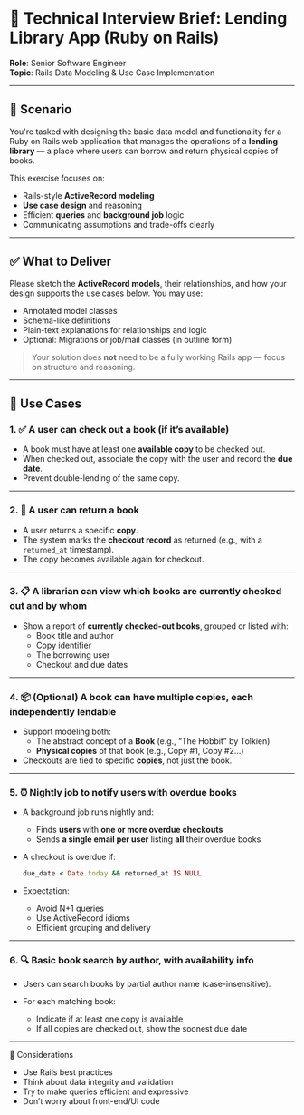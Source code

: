# 📘 Technical Interview Brief: Lending Library App (Ruby on Rails)

**Role**: Senior Software Engineer  
**Topic**: Rails Data Modeling & Use Case Implementation

---

## 🧾 Scenario

You're tasked with designing the basic data model and functionality for a Ruby on Rails web application that manages the operations of a **lending library** — a place where users can borrow and return physical copies of books.

This exercise focuses on:

- Rails-style **ActiveRecord modeling**
- **Use case design** and reasoning
- Efficient **queries** and **background job** logic
- Communicating assumptions and trade-offs clearly

---

## ✅ What to Deliver

Please sketch the **ActiveRecord models**, their relationships, and how your design supports the use cases below. You may use:

- Annotated model classes  
- Schema-like definitions  
- Plain-text explanations for relationships and logic  
- Optional: Migrations or job/mail classes (in outline form)  

> Your solution does **not** need to be a fully working Rails app — focus on structure and reasoning.

---

## 📌 Use Cases

### 1. ✅ A user can check out a book (if it’s available)

- A book must have at least one **available copy** to be checked out.
- When checked out, associate the copy with the user and record the **due date**.
- Prevent double-lending of the same copy.

---

### 2. 🔄 A user can return a book

- A user returns a specific **copy**.
- The system marks the **checkout record** as returned (e.g., with a `returned_at` timestamp).
- The copy becomes available again for checkout.

---

### 3. 📋 A librarian can view which books are currently checked out and by whom

- Show a report of **currently checked-out books**, grouped or listed with:
  - Book title and author  
  - Copy identifier  
  - The borrowing user  
  - Checkout and due dates  

---

### 4. 📦 (Optional) A book can have multiple copies, each independently lendable

- Support modeling both:
  - The abstract concept of a **Book** (e.g., “The Hobbit” by Tolkien)
  - **Physical copies** of that book (e.g., Copy #1, Copy #2...)
- Checkouts are tied to specific **copies**, not just the book.

---

### 5. ⏰ Nightly job to notify users with overdue books

- A background job runs nightly and:
  - Finds **users** with **one or more overdue checkouts**
  - Sends **a single email per user** listing **all** their overdue books

- A checkout is overdue if:

  ```ruby
  due_date < Date.today && returned_at IS NULL
  ```

- Expectation:
  - Avoid N+1 queries
  - Use ActiveRecord idioms
  - Efficient grouping and delivery

---

### 6. 🔍 Basic book search by author, with availability info
- Users can search books by partial author name (case-insensitive).

- For each matching book:
  - Indicate if at least one copy is available
  - If all copies are checked out, show the soonest due date

---

🧠 Considerations
- Use Rails best practices
- Think about data integrity and validation
- Try to make queries efficient and expressive
- Don’t worry about front-end/UI code

